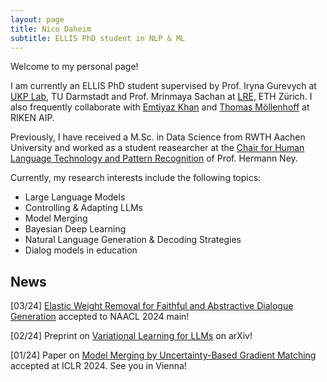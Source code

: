 ```yaml
---
layout: page
title: Nico Daheim
subtitle: ELLIS PhD student in NLP & ML
---
```


Welcome to my personal page!

I am currently an ELLIS PhD student supervised by Prof. Iryna Gurevych at [UKP Lab](https://www.ukp.tu-darmstadt.de), TU Darmstadt and Prof. Mrinmaya Sachan at [LRE](https://www.mrinmaya.io/), ETH Zürich. I also frequently collaborate with [Emtiyaz Khan](https://emtiyaz.github.io/) and [Thomas Möllenhoff](https://moellenh.github.io/) at RIKEN AIP.

Previously, I have received a M.Sc. in Data Science from RWTH Aachen University and worked as a student reasearcher at the [Chair for Human Language Technology and Pattern Recognition](https://www-i6.informatik.rwth-aachen.de/web/Homepage/index.html) of Prof. Hermann Ney.

Currently, my research interests include the following topics:

<ul>
  <li>Large Language Models</li>
  <li>Controlling & Adapting LLMs</li>
  <li>Model Merging</li>
  <li>Bayesian Deep Learning</li>
  <li>Natural Language Generation & Decoding Strategies</li>
  <li>Dialog models in education</li>
</ul>

## News
[03/24] [Elastic Weight Removal for Faithful and Abstractive Dialogue Generation](https://openreview.net/pdf?id=40gP-CcDAEJI) accepted to NAACL 2024 main!

[02/24] Preprint on [Variational Learning for LLMs](https://arxiv.org/abs/2402.17641) on arXiv!

[01/24] Paper on [Model Merging by Uncertainty-Based Gradient Matching](https://openreview.net/pdf?id=D7KJmfEDQP) accepted at ICLR 2024. See you in Vienna!
